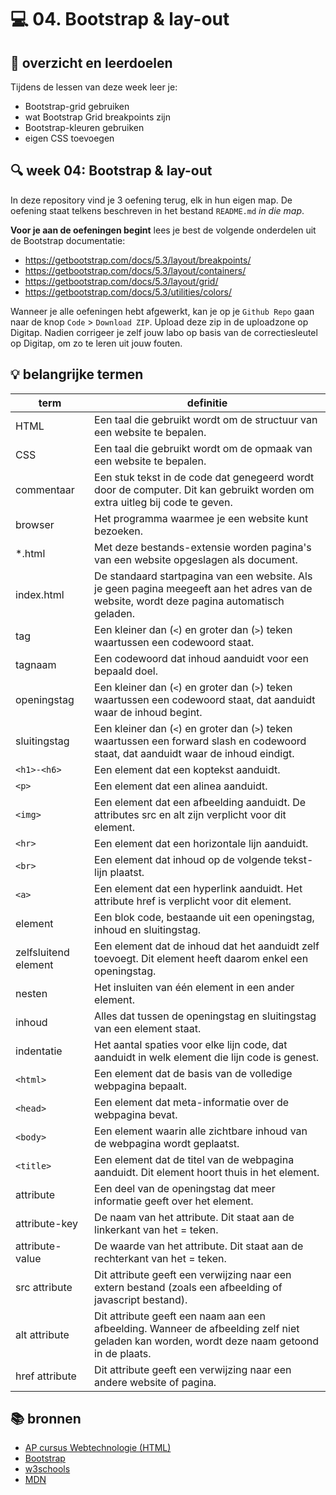 # 💻 04. Bootstrap & lay-out

## 🥅 overzicht en leerdoelen

Tijdens de lessen van deze week leer je:

- Bootstrap-grid gebruiken
- wat Bootstrap Grid breakpoints zijn
- Bootstrap-kleuren gebruiken
- eigen CSS toevoegen

## 🔍 week 04: Bootstrap & lay-out

In deze repository vind je 3 oefening terug, elk in hun eigen map. De oefening staat telkens beschreven in het bestand `README.md` _in die map_.

**Voor je aan de oefeningen begint** lees je best de volgende onderdelen uit de Bootstrap documentatie:

- https://getbootstrap.com/docs/5.3/layout/breakpoints/
- https://getbootstrap.com/docs/5.3/layout/containers/
- https://getbootstrap.com/docs/5.3/layout/grid/
- https://getbootstrap.com/docs/5.3/utilities/colors/

Wanneer je alle oefeningen hebt afgewerkt, kan je op je `Github Repo` gaan naar de knop `Code` > `Download ZIP`. Upload deze zip in de uploadzone op Digitap. Nadien corrigeer je zelf jouw labo op basis van de correctiesleutel op Digitap, om zo te leren uit jouw fouten.

## 💡 belangrijke termen

| term                 | definitie                                                                                                                                  |
| -------------------- | ------------------------------------------------------------------------------------------------------------------------------------------ |
| HTML                 | Een taal die gebruikt wordt om de structuur van een website te bepalen.                                                                    |
| CSS                  | Een taal die gebruikt wordt om de opmaak van een website te bepalen.                                                                       |
| commentaar           | Een stuk tekst in de code dat genegeerd wordt door de computer. Dit kan gebruikt worden om extra uitleg bij code te geven.                 |
| browser              | Het programma waarmee je een website kunt bezoeken.                                                                                        |
| \*.html              | Met deze bestands-extensie worden pagina's van een website opgeslagen als document.                                                        |
| index.html           | De standaard startpagina van een website. Als je geen pagina meegeeft aan het adres van de website, wordt deze pagina automatisch geladen. |
| tag                  | Een kleiner dan (`<`) en groter dan (`>`) teken waartussen een codewoord staat.                                                            |
| tagnaam              | Een codewoord dat inhoud aanduidt voor een bepaald doel.                                                                                   |
| openingstag          | Een kleiner dan (`<`) en groter dan (`>`) teken waartussen een codewoord staat, dat aanduidt waar de inhoud begint.                        |
| sluitingstag         | Een kleiner dan (`<`) en groter dan (`>`) teken waartussen een forward slash en codewoord staat, dat aanduidt waar de inhoud eindigt.      |
| `<h1>-<h6>`          | Een element dat een koptekst aanduidt.                                                                                                     |
| `<p>`                | Een element dat een alinea aanduidt.                                                                                                       |
| `<img>`              | Een element dat een afbeelding aanduidt. De attributes src en alt zijn verplicht voor dit element.                                         |
| `<hr>`               | Een element dat een horizontale lijn aanduidt.                                                                                             |
| `<br>`               | Een element dat inhoud op de volgende tekst-lijn plaatst.                                                                                  |
| `<a>`                | Een element dat een hyperlink aanduidt. Het attribute href is verplicht voor dit element.                                                  |
| element              | Een blok code, bestaande uit een openingstag, inhoud en sluitingstag.                                                                      |
| zelfsluitend element | Een element dat de inhoud dat het aanduidt zelf toevoegt. Dit element heeft daarom enkel een openingstag.                                  |
| nesten               | Het insluiten van één element in een ander element.                                                                                        |
| inhoud               | Alles dat tussen de openingstag en sluitingstag van een element staat.                                                                     |
| indentatie           | Het aantal spaties voor elke lijn code, dat aanduidt in welk element die lijn code is genest.                                              |
| `<html>`             | Een element dat de basis van de volledige webpagina bepaalt.                                                                               |
| `<head>`             | Een element dat meta-informatie over de webpagina bevat.                                                                                   |
| `<body>`             | Een element waarin alle zichtbare inhoud van de webpagina wordt geplaatst.                                                                 |
| `<title>`            | Een element dat de titel van de webpagina aanduidt. Dit element hoort thuis in het <head> element.                                         |
| attribute            | Een deel van de openingstag dat meer informatie geeft over het element.                                                                    |
| attribute-key        | De naam van het attribute. Dit staat aan de linkerkant van het = teken.                                                                    |
| attribute-value      | De waarde van het attribute. Dit staat aan de rechterkant van het = teken.                                                                 |
| src attribute        | Dit attribute geeft een verwijzing naar een extern bestand (zoals een afbeelding of javascript bestand).                                   |
| alt attribute        | Dit attribute geeft een naam aan een afbeelding. Wanneer de afbeelding zelf niet geladen kan worden, wordt deze naam getoond in de plaats. |
| href attribute       | Dit attribute geeft een verwijzing naar een andere website of pagina.                                                                      |

## 📚 bronnen

- [AP cursus Webtechnologie (HTML)](https://apwt.gitbook.io/g_webtechnologie/html/html-structuur)
- [Bootstrap](https://getbootstrap.com)
- [w3schools](https://www.w3schools.com)
- [MDN](https://developer.mozilla.org/en-US/docs/Web/HTML)
